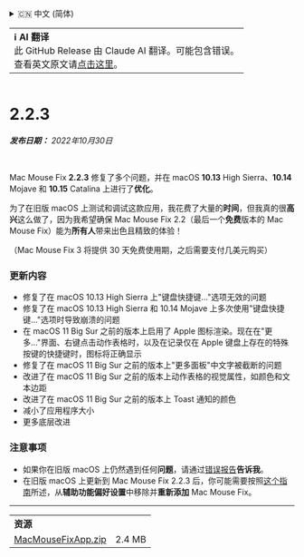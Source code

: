 <details>
<summary>🇨🇳 中文 (简体)</summary>

[🇬🇧 English (GitHub Release)](https://github.com/noah-nuebling/mac-mouse-fix/releases/tag/2.2.3)\
[🇦🇩 Català](https://redirect.macmousefix.com/?target=mmf-release&tag=2.2.3&locale=ca)\
[🇩🇪 Deutsch](https://redirect.macmousefix.com/?target=mmf-release&tag=2.2.3&locale=de)\
[🇪🇸 Español](https://redirect.macmousefix.com/?target=mmf-release&tag=2.2.3&locale=es)\
[🇫🇷 Français](https://redirect.macmousefix.com/?target=mmf-release&tag=2.2.3&locale=fr)\
[🇮🇩 Indonesia](https://redirect.macmousefix.com/?target=mmf-release&tag=2.2.3&locale=id)\
[🇮🇹 Italiano](https://redirect.macmousefix.com/?target=mmf-release&tag=2.2.3&locale=it)\
[🇭🇺 Magyar](https://redirect.macmousefix.com/?target=mmf-release&tag=2.2.3&locale=hu)\
[🇳🇱 Nederlands](https://redirect.macmousefix.com/?target=mmf-release&tag=2.2.3&locale=nl)\
[🇵🇱 Polski](https://redirect.macmousefix.com/?target=mmf-release&tag=2.2.3&locale=pl)\
[🇧🇷 Português (Brasil)](https://redirect.macmousefix.com/?target=mmf-release&tag=2.2.3&locale=pt-BR)\
[🇵🇹 Português (Portugal)](https://redirect.macmousefix.com/?target=mmf-release&tag=2.2.3&locale=pt-PT)\
[🇷🇴 Română](https://redirect.macmousefix.com/?target=mmf-release&tag=2.2.3&locale=ro)\
[🇸🇪 Svenska](https://redirect.macmousefix.com/?target=mmf-release&tag=2.2.3&locale=sv)\
[🇻🇳 Tiếng Việt](https://redirect.macmousefix.com/?target=mmf-release&tag=2.2.3&locale=vi)\
[🇹🇷 Türkçe](https://redirect.macmousefix.com/?target=mmf-release&tag=2.2.3&locale=tr)\
[🇨🇿 Čeština](https://redirect.macmousefix.com/?target=mmf-release&tag=2.2.3&locale=cs)\
[🇬🇷 Ελληνικά](https://redirect.macmousefix.com/?target=mmf-release&tag=2.2.3&locale=el)\
[🇷🇺 Русский](https://redirect.macmousefix.com/?target=mmf-release&tag=2.2.3&locale=ru)\
[🇺🇦 Українська](https://redirect.macmousefix.com/?target=mmf-release&tag=2.2.3&locale=uk)\
[🇮🇱 עברית](https://redirect.macmousefix.com/?target=mmf-release&tag=2.2.3&locale=he)\
[🇸🇦 العربية](https://redirect.macmousefix.com/?target=mmf-release&tag=2.2.3&locale=ar)\
[🇮🇳 हिन्दी](https://redirect.macmousefix.com/?target=mmf-release&tag=2.2.3&locale=hi)\
[🇹🇭 ไทย](https://redirect.macmousefix.com/?target=mmf-release&tag=2.2.3&locale=th)\
**🇨🇳 中文 (简体)**\
[🇨🇳 中文 (繁體)](https://redirect.macmousefix.com/?target=mmf-release&tag=2.2.3&locale=zh-Hant)\
[🇭🇰 中文（香港)](https://redirect.macmousefix.com/?target=mmf-release&tag=2.2.3&locale=zh-HK)\
[🇯🇵 日本語](https://redirect.macmousefix.com/?target=mmf-release&tag=2.2.3&locale=ja)\
[🇰🇷 한국어](https://redirect.macmousefix.com/?target=mmf-release&tag=2.2.3&locale=ko)\
[Help translate Mac Mouse Fix to different languages!](https://github.com/noah-nuebling/mac-mouse-fix/discussions/731)
</details>
<table align=><td>
<b>ℹ️ AI 翻译</b><br>
此 GitHub Release 由 Claude AI 翻译。可能包含错误。<br>
查看英文原文请<a href="https://github.com/noah-nuebling/mac-mouse-fix/releases/tag/2.2.3">点击这里</a>。
</td></table>

<table></table>

# 2.2.3
***发布日期：** 2022年10月30日*

<br>

Mac Mouse Fix **2.2.3** 修复了多个问题，并在 macOS **10.13** High Sierra、**10.14** Mojave 和 **10.15** Catalina 上进行了**优化**。

为了在旧版 macOS 上测试和调试这款应用，我花费了大量的**时间**，但我真的很**高兴**这么做了，因为我希望确保 Mac Mouse Fix 2.2（最后一个**免费**版本的 Mac Mouse Fix）能为**所有人**带来出色且精致的体验！

（Mac Mouse Fix 3 将提供 30 天免费使用期，之后需要支付几美元购买）

### 更新内容

- 修复了在 macOS 10.13 High Sierra 上"键盘快捷键..."选项无效的问题
- 修复了在 macOS 10.13 High Sierra 和 10.14 Mojave 上多次使用"键盘快捷键..."选项时导致崩溃的问题
- 在 macOS 11 Big Sur 之前的版本上启用了 Apple 图标渲染。现在在"更多..."界面、右键点击动作表格时，以及在记录仅在 Apple 键盘上存在的特殊按键的快捷键时，图标将正确显示
- 修复了在 macOS 11 Big Sur 之前的版本上"更多面板"中文字被截断的问题
- 改进了在 macOS 11 Big Sur 之前的版本上动作表格的视觉属性，如颜色和文本边距
- 改进了在 macOS 11 Big Sur 之前的版本上 Toast 通知的颜色
- 减小了应用程序大小
- 更多底层改进

### 注意事项

- 如果你在旧版 macOS 上仍然遇到任何**问题**，请通过[错误报告](https://noah-nuebling.github.io/mac-mouse-fix-feedback-assistant/?type=bug-report)**告诉我**。
- 在旧版 macOS 上更新到 Mac Mouse Fix 2.2.3 后，你可能需要按照[这个指南](https://github.com/noah-nuebling/mac-mouse-fix/discussions/101)所述，从**辅助功能偏好设置**中移除并**重新添加** Mac Mouse Fix。

---

<table align="start">
<tr>
    <td colspan=2>
        <b>资源</b>
    </td>
</tr>
<tr>
    <td><a href="https://github.com/noah-nuebling/mac-mouse-fix/releases/download/2.2.3/MacMouseFixApp.zip">MacMouseFixApp.zip</a></td>
    <td>2.4 MB</td>
</tr>
</table>